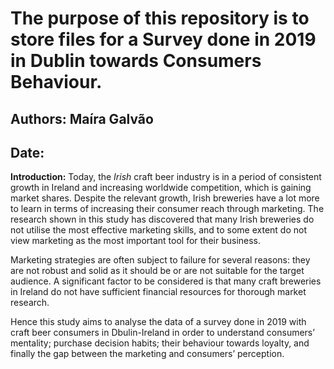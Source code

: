 # The purpose of this repository is to store files for a Survey done in 2019 in Dublin towards Consumers Behaviour.

## Authors: Maíra Galvão
## Date: 

**Introduction:** Today, the *Irish* craft beer industry is in a period of consistent growth in Ireland and increasing worldwide competition, which is gaining market shares. 
Despite the relevant growth, Irish breweries have a lot more to learn in terms of increasing their consumer reach through marketing.
The research shown in this study has discovered that many Irish breweries do not utilise the most effective marketing skills, and to some extent do not view marketing as the
most important tool for their business.

Marketing strategies are often subject to failure for several reasons: they are not robust and solid as it should be or are not suitable for the target audience. 
A significant factor to be considered is that many craft breweries in Ireland do not have sufficient financial resources for thorough market research.

Hence this study aims to analyse the data of a survey done in 2019 with craft beer consumers in Dbulin-Ireland in order to understand consumers’ mentality;
purchase decision habits; their behaviour towards loyalty, and finally the gap between the marketing and consumers’ perception.
